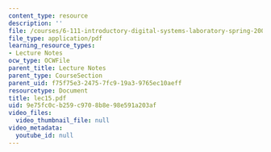 ```yaml
---
content_type: resource
description: ''
file: /courses/6-111-introductory-digital-systems-laboratory-spring-2006/9e75fc0cb259c9708b8e98e591a203af_lec15.pdf
file_type: application/pdf
learning_resource_types:
- Lecture Notes
ocw_type: OCWFile
parent_title: Lecture Notes
parent_type: CourseSection
parent_uid: f75f75e3-2475-7fc9-19a3-9765ec10aeff
resourcetype: Document
title: lec15.pdf
uid: 9e75fc0c-b259-c970-8b8e-98e591a203af
video_files:
  video_thumbnail_file: null
video_metadata:
  youtube_id: null
---
```

